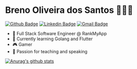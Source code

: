 # Breno Oliveira dos Santos 🧑🏼‍💻

[![Github Badge](https://img.shields.io/badge/-Github-000?style=flat-square&logo=Github&logoColor=white&link=https://github.com/lucasgdb)](https://github.com/brenoos)
[![Linkedin Badge](https://img.shields.io/badge/-LinkedIn-blue?style=flat-square&logo=Linkedin&logoColor=white&link=https://www.linkedin.com/in/rebeccamanzi/)](https://www.linkedin.com/in/brenoos/)
[![Gmail Badge](https://img.shields.io/badge/-Gmail-c14438?style=flat-square&logo=Gmail&logoColor=white&link=mailto:breno.oliver07@gmail.com)](mailto:breno.oliver07@gmail.com)

 - 💙   Full Stack Software Engineer @ RankMyApp
 - 🌱   Currently learning Golang and Flutter
 - 🎮   Gamer
 - 💬   Passion for teaching and speaking

[![Anurag's github stats](https://github-readme-stats.vercel.app/api?username=brenoos&count_private=true&include_all_commits=true&show_icons=true&theme=dracula)](https://github.com/anuraghazra/github-readme-stats)
